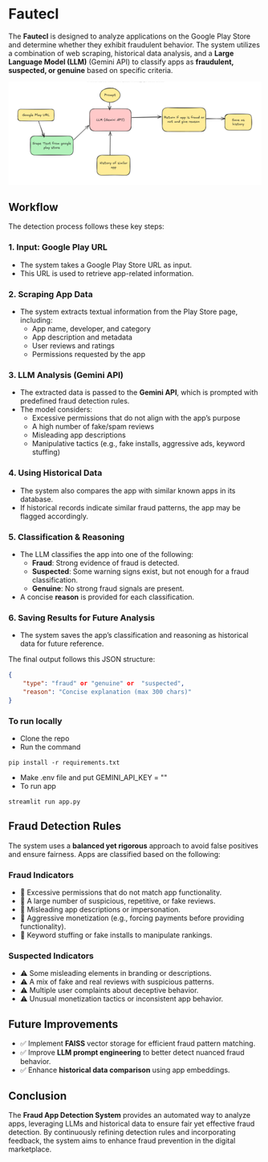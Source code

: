 # Fautecl 

The **Fautecl** is designed to analyze applications on the Google Play Store and determine whether they exhibit fraudulent behavior. The system utilizes a combination of web scraping, historical data analysis, and a **Large Language Model (LLM)** (Gemini API) to classify apps as **fraudulent, suspected, or genuine** based on specific criteria.

![alt text](image.png)

## Workflow
The detection process follows these key steps:

### 1. **Input: Google Play URL**
- The system takes a Google Play Store URL as input.
- This URL is used to retrieve app-related information.

### 2. **Scraping App Data**
- The system extracts textual information from the Play Store page, including:
  - App name, developer, and category
  - App description and metadata
  - User reviews and ratings
  - Permissions requested by the app
  
### 3. **LLM Analysis (Gemini API)**
- The extracted data is passed to the **Gemini API**, which is prompted with predefined fraud detection rules.
- The model considers:
  - Excessive permissions that do not align with the app’s purpose
  - A high number of fake/spam reviews
  - Misleading app descriptions
  - Manipulative tactics (e.g., fake installs, aggressive ads, keyword stuffing)

### 4. **Using Historical Data**
- The system also compares the app with similar known apps in its database.
- If historical records indicate similar fraud patterns, the app may be flagged accordingly.

### 5. **Classification & Reasoning**
- The LLM classifies the app into one of the following:
  - **Fraud**: Strong evidence of fraud is detected.
  - **Suspected**: Some warning signs exist, but not enough for a fraud classification.
  - **Genuine**: No strong fraud signals are present.
- A concise **reason** is provided for each classification.

### 6. **Saving Results for Future Analysis**
- The system saves the app’s classification and reasoning as historical data for future reference.

The final output follows this JSON structure:
```json
{
    "type": "fraud" or "genuine" or  "suspected",
    "reason": "Concise explanation (max 300 chars)"
}
```



### To run locally
- Clone the repo
- Run the command
```
pip install -r requirements.txt
```

- Make .env file and put GEMINI_API_KEY = ""
- To run app
```
streamlit run app.py
```





## Fraud Detection Rules
The system uses a **balanced yet rigorous** approach to avoid false positives and ensure fairness. Apps are classified based on the following:

### **Fraud Indicators**
- 🚨 Excessive permissions that do not match app functionality.
- 🚨 A large number of suspicious, repetitive, or fake reviews.
- 🚨 Misleading app descriptions or impersonation.
- 🚨 Aggressive monetization (e.g., forcing payments before providing functionality).
- 🚨 Keyword stuffing or fake installs to manipulate rankings.

### **Suspected Indicators**
- ⚠️ Some misleading elements in branding or descriptions.
- ⚠️ A mix of fake and real reviews with suspicious patterns.
- ⚠️ Multiple user complaints about deceptive behavior.
- ⚠️ Unusual monetization tactics or inconsistent app behavior.


## Future Improvements
- ✅ Implement **FAISS** vector storage for efficient fraud pattern matching.
- ✅ Improve **LLM prompt engineering** to better detect nuanced fraud behavior.
- ✅ Enhance **historical data comparison** using app embeddings.

## Conclusion
The **Fraud App Detection System** provides an automated way to analyze apps, leveraging LLMs and historical data to ensure fair yet effective fraud detection. By continuously refining detection rules and incorporating feedback, the system aims to enhance fraud prevention in the digital marketplace.